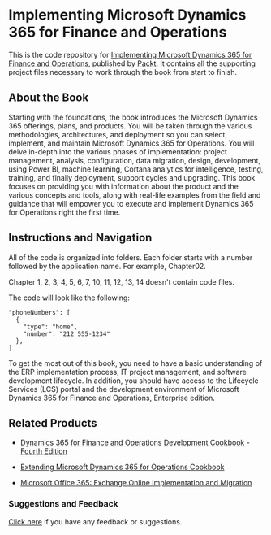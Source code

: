 # Implementing Microsoft Dynamics 365 for Finance and Operations
This is the code repository for [Implementing Microsoft Dynamics 365 for Finance and Operations](https://www.packtpub.com/big-data-and-business-intelligence/implementing-microsoft-dynamics-365-operations?utm_source=github&utm_medium=repository&utm_campaign=9781787283336), published by [Packt](https://www.packtpub.com/?utm_source=github). It contains all the supporting project files necessary to work through the book from start to finish.
## About the Book
Starting with the foundations, the book introduces the Microsoft Dynamics 365 offerings, plans, and products. You will be taken through the various methodologies, architectures, and deployment so you can select, implement, and maintain Microsoft Dynamics 365 for Operations. You will delve in-depth into the various phases of implementation: project management, analysis, configuration, data migration, design, development, using Power BI, machine learning, Cortana analytics for intelligence, testing, training, and finally deployment, support cycles and upgrading. This book focuses on providing you with information about the product and the various concepts and tools, along with real-life examples from the field and guidance that will empower you to execute and implement Dynamics 365 for Operations right the first time.
## Instructions and Navigation
All of the code is organized into folders. Each folder starts with a number followed by the application name. For example, Chapter02.

Chapter 1, 2, 3, 4, 5, 6, 7, 10, 11, 12, 13, 14 doesn't contain code files.

The code will look like the following:
```
"phoneNumbers": [
  {
    "type": "home",
    "number": "212 555-1234"
  },
]
```

To get the most out of this book, you need to have a basic understanding of the ERP implementation process, IT project management, and software development lifecycle. In addition, you should have access to the Lifecycle Services (LCS) portal and the development environment of Microsoft Dynamics 365 for Finance and Operations, Enterprise edition.

## Related Products
* [Dynamics 365 for Finance and Operations Development Cookbook - Fourth Edition](https://www.packtpub.com/application-development/dynamics-365-operations-development-cookbook-fourth-edition?utm_source=github&utm_medium=repository&utm_campaign=9781786468864)

* [Extending Microsoft Dynamics 365 for Operations Cookbook](https://www.packtpub.com/application-development/extending-microsoft-dynamics-365-operations-cookbook?utm_source=github&utm_medium=repository&utm_campaign=9781786467133)

* [Microsoft Office 365: Exchange Online Implementation and Migration](https://www.packtpub.com/hardware-and-creative/microsoft-office-365-exchange-online-implementation-and-migration?utm_source=github&utm_medium=repository&utm_campaign=9781849685863)

### Suggestions and Feedback
[Click here](https://docs.google.com/forms/d/e/1FAIpQLSe5qwunkGf6PUvzPirPDtuy1Du5Rlzew23UBp2S-P3wB-GcwQ/viewform) if you have any feedback or suggestions.
